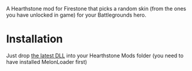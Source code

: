 A Hearthstone mod for Firestone that picks a random skin (from the ones you have unlocked in game) for your Battlegrounds hero.

# Installation

Just drop [the latest DLL](https://github.com/sebastientromp/hs-melon-random-battlegrounds-bob-skin/releases/latest/download/RandomBattlegroundsBobSkin.dll) into your Hearthstone Mods folder (you need to have installed MelonLoader first)
